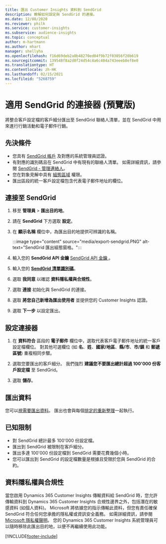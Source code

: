 ```yaml
---
title: 匯出 Customer Insights 資料到 SendGrid
description: 瞭解如何設定與 SendGrid 的連接。
ms.date: 12/08/2020
ms.reviewer: philk
ms.service: customer-insights
ms.subservice: audience-insights
ms.topic: conceptual
author: m-hartmann
ms.author: mhart
manager: shellyha
ms.openlocfilehash: f16d69deb2a0b48270ed04f9b72f03056f20b619
ms.sourcegitcommit: 139548f8a2d0f24d54c4a6c404a743eeeb8ef8e0
ms.translationtype: HT
ms.contentlocale: zh-HK
ms.lasthandoff: 02/15/2021
ms.locfileid: "5268759"
---
```

# <a name="connector-for-sendgrid-preview"></a>適用 SendGrid 的連接器 (預覽版)

將整合客戶設定檔的客戶細分匯出至 SendGrid 聯絡人清單，並在 SendGrid 中用來進行行銷活動和電子郵件行銷。 

## <a name="prerequisites"></a>先決條件

-   您具有 [SendGrid 帳戶](https://sendgrid.com/) 及對應的系統管理員認證。
-   有對應的識別碼且在 SendGrid 中有現有的聯絡人清單。 如需詳細資訊，請參閱 [SendGrid - 管理連絡人](https://sendgrid.com/docs/ui/managing-contacts/create-and-manage-contacts/#manage-contacts)。
-   您在對象見解中具有 [組態區域](segments.md) 權限。
-   匯出區段的統一客戶設定檔包含代表電子郵件地址的欄位。

## <a name="connect-to-sendgrid"></a>連接至 SendGrid

1. 移至 **管理員** > **匯出目的地**。

1. 請在 **SendGrid** 下方選取 **設定**。

1. 在 **顯示名稱** 欄位中，為匯出目的地提供可辨識的名稱。

   :::image type="content" source="media/export-sendgrid.PNG" alt-text="SendGrid 匯出組態窗格。":::

1. 輸入您的 **SendGrid API 金鑰** [SendGrid API 金鑰 ](https://sendgrid.com/docs/ui/account-and-settings/api-keys/)。

1. 輸入您的 **[SendGrid 清單識別碼](https://sendgrid.com/docs/ui/managing-contacts/create-and-manage-contacts/#manage-contacts)**。

1. 選取 **我同意** 以確認 **資料隱私權與合規性**。

1. 選取 **連接** 初始化與 SendGrid 的連接。

1. 選取 **將您自己新增為匯出使用者** 並提供您的 Customer Insights 認證。

1. 選取 **下一步** 以設定匯出。

## <a name="configure-the-connector"></a>設定連接器

1. 在 **資料符合** 區段的 **電子郵件** 欄位中，選取代表客戶電子郵件地址的統一客戶設定檔欄位。 對其他可選欄位 (如 **名**、**姓**、**國家/地區**、**縣/市**、**市/鎮** 和 **郵遞區號**) 重複相同步驟。

1. 選取您要匯出的客戶細分。 我們強烈 **建議您不要匯出總計超過 100'000 份客戶設定檔** 至 SendGrid。 

1. 選取 **儲存**。

## <a name="export-the-data"></a>匯出資料

您可以[視需要匯出資料](export-destinations.md)。 匯出也會與每個[排定的重新整理](system.md#schedule-tab)一起執行。

## <a name="known-limitations"></a>已知限制

- 對 SendGrid 總計最多 100'000 份設定檔。
- 匯出到 SendGrid 被限制在客戶細分。
- 匯出多達 100'000 份設定檔到 SendGrid 需要花費幾個小時。 
- 您可以匯出到 SendGrid 的設定檔數量是根據且受限於您與 SendGrid 的合約。

## <a name="data-privacy-and-compliance"></a>資料隱私權與合規性

當您啟用 Dynamics 365 Customer Insights 傳輸資料給 SendGrid 時，您允許傳輸資料到 Dynamics 365 Customer Insights 合規性邊界之外，包括潛在的敏感資料 (如個人資料)。 Microsoft 將依據您的指示傳輸此資料，但您有責任確保 SendGrid 符合任何您承擔的隱私權或資訊安全義務。 如需詳細資訊，請參閱 [Microsoft 隱私權聲明](https://go.microsoft.com/fwlink/?linkid=396732)。
您的 Dynamics 365 Customer Insights 系統管理員可以隨時移除此匯出目的地，以便不再繼續使用此功能。


[!INCLUDE[footer-include](../includes/footer-banner.md)]